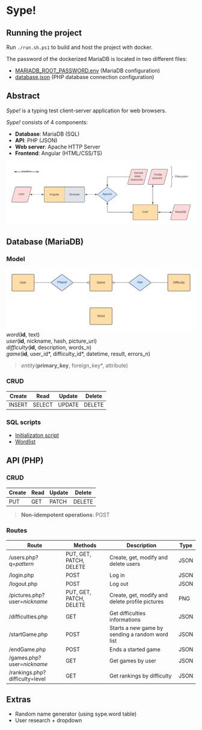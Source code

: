 # Sype!

## Running the project

Run `./run.sh.ps1` to build and host the project with docker.

The password of the dockerized MariaDB is located in two different files:
- [MARIADB_ROOT_PASSWORD.env](./docker/MARIADB_ROOT_PASSWORD.env) (MariaDB configuration)
- [database.json](./src/api/config/database.json) (PHP database connection configuration)



## Abstract

_Sype!_ is a typing test client-server application for web browsers.

_Sype!_ consists of 4 components:
- **Database**: MariaDB (SQL)
- **API**: PHP (JSON)
- **Web server**: Apache HTTP Server
- **Frontend**: Angular (HTML/CSS/TS)

![ER model](./sype.png)



## Database (MariaDB)

### Model
![ER model](./database.png)
_word_(**id**, text) \
_user_(**id**, nickname, hash, picture_uri) \
_difficulty_(**id**, description, words_n) \
_game_(**id**, user_id*, difficulty_id*, datetime, result, errors_n)
> _entity_(**primary_key**, foreign_key*, attribute)

### CRUD
| Create | Read   | Update | Delete |
|--------|--------|--------|--------|
| INSERT | SELECT | UPDATE | DELETE |

### SQL scripts
- [Initializaton script](./src/database/sype.sql)
- [Wordlist](./src/database/words.sql)



## API (PHP)

### CRUD
| Create | Read | Update | Delete |
|--------|------|--------|--------|
| PUT    | GET  | PATCH  | DELETE |
> **Non-idempotent operations**: POST

### Routes
| Route                          | Methods                 | Description                                     | Type |
|--------------------------------|-------------------------|-------------------------------------------------|------|
| /users.php?q=_pattern_         | PUT, GET, PATCH, DELETE | Create, get, modify and delete users            | JSON |
| /login.php                     | POST                    | Log in                                          | JSON |
| /logout.php                    | POST                    | Log out                                         | JSON |
| /pictures.php?user=_nickname_  | PUT, GET, PATCH, DELETE | Create, get, modify and delete profile pictures | PNG  |
| /difficulties.php              | GET                     | Get difficulties informations                   | JSON |
| /startGame.php                 | POST                    | Starts a new game by sending a random word list | JSON |
| /endGame.php                   | POST                    | Ends a started game                             | JSON |
| /games.php?user=_nickname_     | GET                     | Get games by user                               | JSON |
| /rankings.php?difficulty=level | GET                     | Get rankings by difficulty                      | JSON |



## Extras

- Random name generator (using sype.word table)
- User research + dropdown
